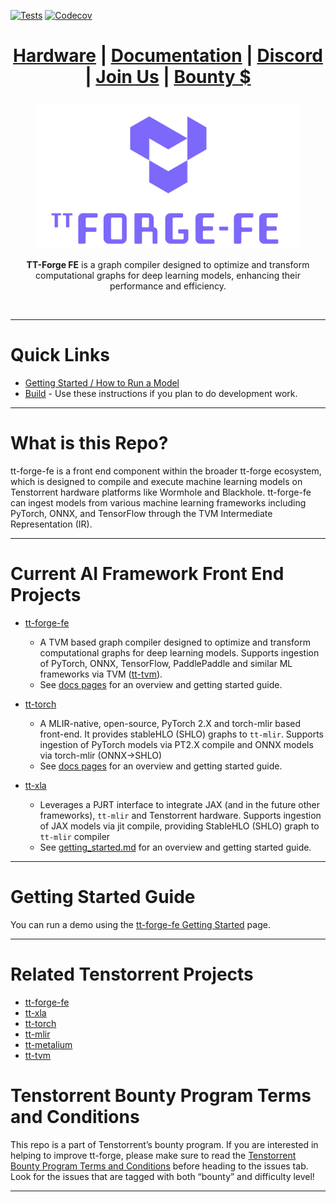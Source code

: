 [![Tests][tests badge]][tests]
[![Codecov][codecov badge]][codecov]

<div align="center">

<h1>

[Hardware](https://tenstorrent.com/cards/) | [Documentation](https://docs.tenstorrent.com/tt-forge-fe/) | [Discord](https://discord.gg/tenstorrent) | [Join Us](https://boards.greenhouse.io/tenstorrent?gh_src=22e462047us) | [Bounty $](https://github.com/tenstorrent/tt-forge-fe/issues?q=is%3Aissue%20state%3Aopen%20label%3Abounty)

</h1>

<img src="./docs/src/imgs/tt_refresh_forge-fe_w_logo_purple.png" alt="ttnn logo" height="230"/>

<br>

**TT-Forge FE** is a graph compiler designed to optimize and transform computational graphs for deep learning models, enhancing their performance and efficiency.

</div>

<br>

-----
# Quick Links
- [Getting Started / How to Run a Model](docs/src/getting_started.md)
- [Build](docs/src/getting_started_build_from_source.md) - Use these instructions if you plan to do development work.

-----
# What is this Repo?

tt-forge-fe is a front end component within the broader tt-forge ecosystem, which is designed to compile and execute machine learning models on Tenstorrent hardware platforms like Wormhole and Blackhole. tt-forge-fe can ingest models from various machine learning frameworks including PyTorch, ONNX, and TensorFlow through the TVM Intermediate Representation (IR).

-----
# Current AI Framework Front End Projects
- [tt-forge-fe](https://github.com/tenstorrent/tt-forge-fe)
  - A TVM based graph compiler designed to optimize and transform computational graphs for deep learning models. Supports ingestion of PyTorch, ONNX, TensorFlow, PaddlePaddle and similar ML frameworks via TVM ([tt-tvm](https://github.com/tenstorrent/tt-tvm)).
  - See [docs pages](https://docs.tenstorrent.com/tt-forge-fe/getting-started.html) for an overview and getting started guide.

- [tt-torch](https://github.com/tenstorrent/tt-torch)

  - A MLIR-native, open-source, PyTorch 2.X and torch-mlir based front-end. It provides stableHLO (SHLO) graphs to `tt-mlir`. Supports ingestion of PyTorch models via PT2.X compile and ONNX models via torch-mlir (ONNX->SHLO)
  - See [docs pages](https://docs.tenstorrent.com/tt-torch) for an overview and getting started guide.

- [tt-xla](https://github.com/tenstorrent/tt-xla)
  - Leverages a PJRT interface to integrate JAX (and in the future other frameworks), `tt-mlir` and Tenstorrent hardware. Supports ingestion of JAX models via jit compile, providing StableHLO (SHLO) graph to `tt-mlir` compiler
  - See [getting_started.md](docs/src/getting_started.md) for an overview and getting started guide.

-----
# Getting Started Guide

You can run a demo using the [tt-forge-fe Getting Started](https://docs.tenstorrent.com/tt-forge-fe/getting-started.html) page.

-----
# Related Tenstorrent Projects
- [tt-forge-fe](https://github.com/tenstorrent/tt-forge-fe)
- [tt-xla](https://github.com/tenstorrent/tt-xla)
- [tt-torch](https://github.com/tenstorrent/tt-torch)
- [tt-mlir](https://github.com/tenstorrent/tt-mlir)
- [tt-metalium](https://github.com/tenstorrent/tt-metal)
- [tt-tvm](https://github.com/tenstorrent/tt-tvm)


# Tenstorrent Bounty Program Terms and Conditions
This repo is a part of Tenstorrent’s bounty program. If you are interested in helping to improve tt-forge, please make sure to read the [Tenstorrent Bounty Program Terms and Conditions](https://docs.tenstorrent.com/bounty_terms.html) before heading to the issues tab. Look for the issues that are tagged with both “bounty” and difficulty level!
- - -

[codecov]: https://codecov.io/gh/tenstorrent/tt-forge-fe
[tests]: https://github.com/tenstorrent/tt-forge-fe/actions/workflows/on-push.yml?query=branch%3Amain
[codecov badge]: https://codecov.io/gh/tenstorrent/tt-forge-fe/graph/badge.svg
[tests badge]: https://github.com/tenstorrent/tt-forge-fe/actions/workflows/on-push.yml/badge.svg?query=branch%3Amain
